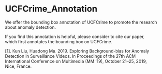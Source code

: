 # UCFCrime_Annotation
We offer the bounding box annotation of UCFCrime to promote the research about anomaly detection.

If you find this annotation is helpful, please consider to cite our paper, which first annotates the bounding box on UCFCrime.


[1]. Kun Liu, Huadong Ma. 2019. Exploring Background-bias for Anomaly Detection in Surveillance Videos. In Proceedings of the 27th
ACM International Conference on Multimedia (MM ’19), October 21–25, 2019, Nice, France.
